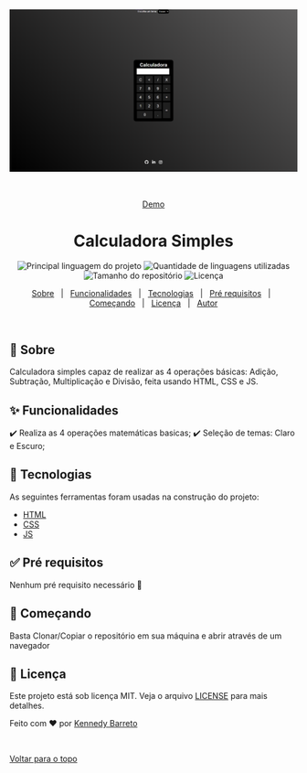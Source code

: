 <div align="center" id="top"> 
  <img src="images/demo.png" alt="Calculadora Simples" />

  &#xa0;

  <a href ="https://kennedybarreto.github.io/calculadora-simples/">Demo </a> 
</div>

<h1 align="center">Calculadora Simples</h1>

<p align="center">
  <img alt="Principal linguagem do projeto" src="https://img.shields.io/github/languages/top/KennedyBarreto/calculadora-simples?color=af0fff">

  <img alt="Quantidade de linguagens utilizadas" src="https://img.shields.io/github/languages/count/KennedyBarreto/calculadora-simples?color=af0fff">

  <img alt="Tamanho do repositório" src="https://img.shields.io/github/repo-size/KennedyBarreto/calculadora-simples?color=af0fff">

  <img alt="Licença" src="https://img.shields.io/github/license/KennedyBarreto/calculadora-simples?color=af0fff">


</p>

<!-- Status -->

<!-- <h4 align="center"> 
	🚧  Calculadora Simples 🚀 Em construção...  🚧
</h4> 

<hr> -->

<p align="center">
  <a href="#dart-sobre">Sobre</a> &#xa0; | &#xa0; 
  <a href="#sparkles-funcionalidades">Funcionalidades</a> &#xa0; | &#xa0;
  <a href="#rocket-tecnologias">Tecnologias</a> &#xa0; | &#xa0;
  <a href="#white_check_mark-pré-requisitos">Pré requisitos</a> &#xa0; | &#xa0;
  <a href="#checkered_flag-começando">Começando</a> &#xa0; | &#xa0;
  <a href="#memo-licença">Licença</a> &#xa0; | &#xa0;
  <a href="https://github.com/KennedyBarreto" target="_blank">Autor</a>
</p>

<br>

## :dart: Sobre ##

 Calculadora simples capaz de realizar as 4 operações básicas: Adição, Subtração, Multiplicação e Divisão, feita usando HTML, CSS e JS.

## :sparkles: Funcionalidades ##

:heavy_check_mark: Realiza as 4 operações matemáticas basicas;
:heavy_check_mark: Seleção de temas: Claro e Escuro;


## :rocket: Tecnologias ##

As seguintes ferramentas foram usadas na construção do projeto:

- [HTML](https://developer.mozilla.org/pt-BR/docs/Web/HTML)
- [CSS](https://developer.mozilla.org/pt-BR/docs/Web/CSS)
- [JS](https://developer.mozilla.org/pt-BR/docs/Web/JavaScript)


## :white_check_mark: Pré requisitos ##

Nenhum pré requisito necessário :checkered_flag:

## :checkered_flag: Começando ##

Basta Clonar/Copiar o repositório em sua máquina e abrir através de um navegador

## :memo: Licença ##

Este projeto está sob licença MIT. Veja o arquivo [LICENSE](LICENSE.md) para mais detalhes.


Feito com :heart: por <a href="https://github.com/KennedyBarreto" target="_blank">Kennedy Barreto</a>

&#xa0;

<a href="#top">Voltar para o topo</a>

